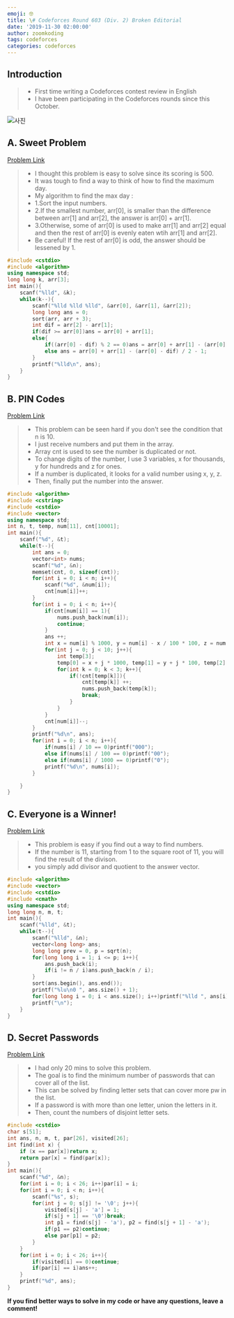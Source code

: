 ```yaml
---
emoji: 🤓
title: \# Codeforces Round 603 (Div. 2) Broken Editorial
date: '2019-11-30 02:00:00'
author: zoomkoding
tags: codeforces
categories: codeforces
---
```


## Introduction

>* First time writing a Codeforces contest review in English
>* I have been participating in the Codeforces rounds since this October.

![사진](./codeforces-603.png)

## A. Sweet Problem

[Problem Link](https://codeforces.com/contest/1263/problem/A)

>* I thought this problem is easy to solve since its scoring is 500.
>* It was tough to find a way to think of how to find the maximum day.
>* My algorithm to find the max day :
>* 1.Sort the input numbers.
>* 2.If the smallest number, arr[0], is smaller than the difference between arr[1] and arr[2], the answer is arr[0] + arr[1].
>* 3.Otherwise, some of arr[0] is used to make arr[1] and arr[2] equal and then the rest of arr[0] is evenly eaten wtih arr[1] and arr[2].
>* Be careful! If the rest of arr[0] is odd, the answer should be lessened by 1.

```cpp
#include <cstdio>
#include <algorithm>
using namespace std;
long long k, arr[3];
int main(){
    scanf("%lld", &k);
    while(k--){
        scanf("%lld %lld %lld", &arr[0], &arr[1], &arr[2]);
        long long ans = 0;
        sort(arr, arr + 3);
        int dif = arr[2] - arr[1];
        if(dif >= arr[0])ans = arr[0] + arr[1];
        else{
            if((arr[0] - dif) % 2 == 0)ans = arr[0] + arr[1] - (arr[0] - dif) / 2;
            else ans = arr[0] + arr[1] - (arr[0] - dif) / 2 - 1;
        }     
        printf("%lld\n", ans);
    }
}
```

## B. PIN Codes

[Problem Link](https://codeforces.com/contest/1263/problem/B)

>* This problem can be seen hard if you don't see the condition that n is 10.
>* I just receive numbers and put them in the array.
>* Array cnt is used to see the number is duplicated or not.
>* To change digits of the number, I use 3 variables, x for thousands, y for hundreds and z for ones.
>* If a number is duplicated, it looks for a valid number using x, y, z.
>* Then, finally put the number into the answer.

```cpp
#include <algorithm>
#include <cstring>
#include <cstdio>
#include <vector>
using namespace std;
int n, t, temp, num[11], cnt[10001];
int main(){
    scanf("%d", &t);
    while(t--){
        int ans = 0;
        vector<int> nums;
        scanf("%d", &n);
        memset(cnt, 0, sizeof(cnt));
        for(int i = 0; i < n; i++){
            scanf("%d", &num[i]);
            cnt[num[i]]++;
        }
        for(int i = 0; i < n; i++){
            if(cnt[num[i]] == 1){
                nums.push_back(num[i]);
                continue;
            }
            ans ++;
            int x = num[i] % 1000, y = num[i] - x / 100 * 100, z = num[i] - num[i] % 10;
            for(int j = 0; j < 10; j++){
                int temp[3];
                temp[0] = x + j * 1000, temp[1] = y + j * 100, temp[2] = z + j;
                for(int k = 0; k < 3; k++){
                    if(!cnt[temp[k]]){
                        cnt[temp[k]] ++;
                        nums.push_back(temp[k]);
                        break;
                    }
                }
            }
            cnt[num[i]]--;
        }
        printf("%d\n", ans);
        for(int i = 0; i < n; i++){
            if(nums[i] / 10 == 0)printf("000");
            else if(nums[i] / 100 == 0)printf("00");
            else if(nums[i] / 1000 == 0)printf("0");
            printf("%d\n", nums[i]);
        }

    }
}
```

## C. Everyone is a Winner!

[Problem Link](https://codeforces.com/contest/1263/problem/C)

>* This problem is easy if you find out a way to find numbers.
>* If the number is 11, starting from 1 to the square root of 11, you will find the result of the divison.
>* you simply add divisor and quotient to the answer vector.

```cpp
#include <algorithm>
#include <vector>
#include <cstdio>
#include <cmath>
using namespace std;
long long n, m, t;
int main(){
    scanf("%lld", &t);
    while(t--){
        scanf("%lld", &n);
        vector<long long> ans;
        long long prev = 0, p = sqrt(n);
        for(long long i = 1; i <= p; i++){
            ans.push_back(i); 
            if(i != n / i)ans.push_back(n / i);
        }
        sort(ans.begin(), ans.end());
        printf("%lu\n0 ", ans.size() + 1);
        for(long long i = 0; i < ans.size(); i++)printf("%lld ", ans[i]);
        printf("\n");
    }
}
```

## D. Secret Passwords

[Problem Link](https://codeforces.com/contest/1263/problem/D)

>* I had only 20 mins to solve this problem.
>* The goal is to find the minimum number of passwords that can cover all of the list.
>* This can be solved by finding letter sets that can cover more pw in the list.
>* If a password is with more than one letter, union the letters in it.
>* Then, count the numbers of disjoint letter sets.

```cpp
#include <cstdio>
char s[51];
int ans, n, m, t, par[26], visited[26];
int find(int x) {
    if (x == par[x])return x;
    return par[x] = find(par[x]);
}
int main(){
    scanf("%d", &n);
    for(int i = 0; i < 26; i++)par[i] = i;
    for(int i = 0; i < n; i++){
        scanf("%s", s);
        for(int j = 0; s[j] != '\0'; j++){
            visited[s[j] - 'a'] = 1;
            if(s[j + 1] == '\0')break;
            int p1 = find(s[j] - 'a'), p2 = find(s[j + 1] - 'a');
            if(p1 == p2)continue;
            else par[p1] = p2;
        }
    }
    for(int i = 0; i < 26; i++){
        if(visited[i] == 0)continue;
        if(par[i] == i)ans++;
    }
    printf("%d", ans);
}
```

**If you find better ways to solve in my code or have any questions, leave a comment!**
